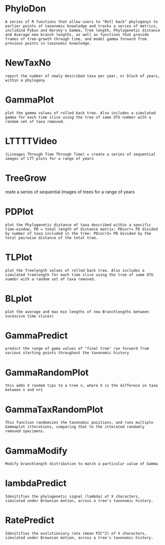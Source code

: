 # PhyloDon
    A series of R functions that allow users to "Roll back" phylogenys to earlier points of taxonomic knowledge and tracks a series of metrics, inclidind Pybus and Harvey's Gamma, Tree length, Phylogenetic distance and Average new branch lengths, as well as functions that provide frames of tree-growth through time, and model gamma forward from previous points in taxonomic knowledge.

# NewTaxNo
    report the number of newly described taxa per year, or block of years, within a phylogeny

# GammaPlot
    plot the gamma values of rolled back tree. Also includes a simulated gamma for each time slice using the tree of same OTU number with a random set of taxa removed.

# LTTTTVideo 
    (Lineages Through Time Through Time) = create a series of sequential images of LTT plots for a range of years

# TreeGrow
reate a series of sequential images of trees for a range of years

# PDPlot 
    plot the Phylogenetic distance of taxa described within a specific time-window, PD = total length of distance matrix: PDcorr= PD divided by number of taxa included in the tree: PDcorr2= PD divided by the total pairwise distance of the total tree.

# TLPlot
    plot the Treelength values of rolled back tree. Also includes a simulated treelength for each time slice using the tree of same OTU numebr with a random set of taxa removed.

# BLplot 
    plot the average and max min lengths of new Branchlengths between sucessive time slices)

# GammaPredict 
    predict the range of gama values of "final tree" run forward from various starting points throughout the taxonomic history 

# GammaRandomPlot 
    this adds X random tips to a tree n, where X is the differece in taxa between n and n+1

# GammaTaxRandomPlot
    This function randomizes the taxonomic positions, and runs multiple Gammaplot itterations, comparing that to the itterated randomly removed specimens.

# GammaModify
    Modify branchlength distribution to match a particular value of Gamma

# lambdaPredict
    Idenitifies the phylogenetic signal (lambda) of X characters, simulated under Brownian motion, across a tree's taxonomic history. 

# RatePredict
    Idenitifies the evolutioniary rate (mean PIC^2) of X characters, simulated under Brownian motion, across a tree's taxonomic history.
  
